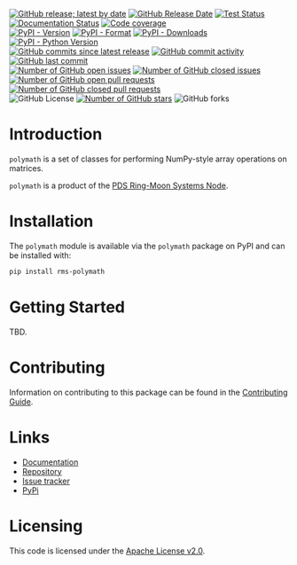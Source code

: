 [![GitHub release; latest by date](https://img.shields.io/github/v/release/SETI/rms-polymath)](https://github.com/SETI/rms-polymath/releases)
[![GitHub Release Date](https://img.shields.io/github/release-date/SETI/rms-polymath)](https://github.com/SETI/rms-polymath/releases)
[![Test Status](https://img.shields.io/github/actions/workflow/status/SETI/rms-polymath/run-tests.yml?branch=main)](https://github.com/SETI/rms-polymath/actions)
[![Documentation Status](https://readthedocs.org/projects/rms-polymath/badge/?version=latest)](https://rms-polymath.readthedocs.io/en/latest/?badge=latest)
[![Code coverage](https://img.shields.io/codecov/c/github/SETI/rms-polymath/main?logo=codecov)](https://codecov.io/gh/SETI/rms-polymath)
<br />
[![PyPI - Version](https://img.shields.io/pypi/v/rms-polymath)](https://pypi.org/project/rms-polymath)
[![PyPI - Format](https://img.shields.io/pypi/format/rms-polymath)](https://pypi.org/project/rms-polymath)
[![PyPI - Downloads](https://img.shields.io/pypi/dm/rms-polymath)](https://pypi.org/project/rms-polymath)
[![PyPI - Python Version](https://img.shields.io/pypi/pyversions/rms-polymath)](https://pypi.org/project/rms-polymath)
<br />
[![GitHub commits since latest release](https://img.shields.io/github/commits-since/SETI/rms-polymath/latest)](https://github.com/SETI/rms-polymath/commits/main/)
[![GitHub commit activity](https://img.shields.io/github/commit-activity/m/SETI/rms-polymath)](https://github.com/SETI/rms-polymath/commits/main/)
[![GitHub last commit](https://img.shields.io/github/last-commit/SETI/rms-polymath)](https://github.com/SETI/rms-polymath/commits/main/)
<br />
[![Number of GitHub open issues](https://img.shields.io/github/issues-raw/SETI/rms-polymath)](https://github.com/SETI/rms-polymath/issues)
[![Number of GitHub closed issues](https://img.shields.io/github/issues-closed-raw/SETI/rms-polymath)](https://github.com/SETI/rms-polymath/issues)
[![Number of GitHub open pull requests](https://img.shields.io/github/issues-pr-raw/SETI/rms-polymath)](https://github.com/SETI/rms-polymath/pulls)
[![Number of GitHub closed pull requests](https://img.shields.io/github/issues-pr-closed-raw/SETI/rms-polymath)](https://github.com/SETI/rms-polymath/pulls)
<br />
![GitHub License](https://img.shields.io/github/license/SETI/rms-polymath)
[![Number of GitHub stars](https://img.shields.io/github/stars/SETI/rms-polymath)](https://github.com/SETI/rms-polymath/stargazers)
![GitHub forks](https://img.shields.io/github/forks/SETI/rms-polymath)

# Introduction

`polymath` is a set of classes for performing NumPy-style array operations on matrices.

`polymath` is a product of the [PDS Ring-Moon Systems Node](https://pds-rings.seti.org).

# Installation

The `polymath` module is available via the `polymath` package on PyPI and can be installed with:

```sh
pip install rms-polymath
```

# Getting Started

TBD.

# Contributing

Information on contributing to this package can be found in the
[Contributing Guide](https://github.com/SETI/rms-polymath/blob/main/CONTRIBUTING.md).

# Links

- [Documentation](https://rms-polymath.readthedocs.io)
- [Repository](https://github.com/SETI/rms-polymath)
- [Issue tracker](https://github.com/SETI/rms-polymath/issues)
- [PyPi](https://pypi.org/project/rms-polymath)

# Licensing

This code is licensed under the [Apache License v2.0](https://github.com/SETI/rms-polymath/blob/main/LICENSE).
